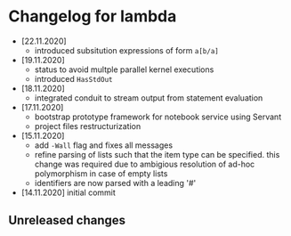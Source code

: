 # Changelog for lambda

- [22.11.2020]
    - introduced subsitution expressions of form `a[b/a]`
- [19.11.2020]
    - status to avoid multple parallel kernel executions
    - introduced `HasStdOut`
- [18.11.2020]
    - integrated conduit to stream output from statement evaluation
- [17.11.2020]
    - bootstrap prototype framework for notebook service using Servant
    - project files restructurization
- [15.11.2020]
    - add `-Wall` flag and fixes all messages
    - refine parsing of lists such that the item type can be specified.
      this change was required due to ambigious resolution of
      ad-hoc polymorphism in case of empty lists
    - identifiers are now parsed with a leading '#'
- [14.11.2020] initial commit

## Unreleased changes
